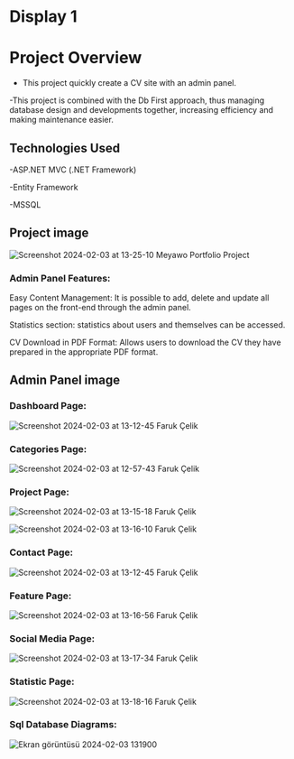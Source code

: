 <h1 class="display-1">Display 1</h1>

<h1>Project Overview</h1>

- This project quickly create a CV site with an admin panel.

-This project is combined with the Db First approach, thus managing database design and developments together, increasing efficiency and making maintenance easier.

<h2>Technologies Used</h2>

-ASP.NET MVC (.NET Framework)

-Entity Framework

-MSSQL

<h2>Project image</h2>

![Screenshot 2024-02-03 at 13-25-10 Meyawo Portfolio Project](https://github.com/Faruk-Celik/MeyawoPortfolio/assets/72822335/97022eb7-6d65-48f4-83b7-51319d951ee2)

<h3>Admin Panel Features:</h3>

Easy Content Management: It is possible to add, delete and update all pages on the front-end through the admin panel.

Statistics section: statistics about users and themselves can be accessed.

CV Download in PDF Format: Allows users to download the CV they have prepared in the appropriate PDF format.

<h2>Admin Panel image</h2>

<h3>Dashboard Page: </h3>

![Screenshot 2024-02-03 at 13-12-45 Faruk Çelik](https://github.com/Faruk-Celik/MeyawoPortfolio/assets/72822335/e3f024f0-eff7-4a00-8c3f-f4de5ec30825)

<h3>Categories Page: </h3>
  
![Screenshot 2024-02-03 at 12-57-43 Faruk Çelik](https://github.com/Faruk-Celik/MeyawoPortfolio/assets/72822335/3e3fb308-a942-4e98-93f9-55c9ff27e298)

<h3>Project Page:</h3>

![Screenshot 2024-02-03 at 13-15-18 Faruk Çelik](https://github.com/Faruk-Celik/MeyawoPortfolio/assets/72822335/efa2581d-f0a6-4935-ad24-dbad34cd64d3)

![Screenshot 2024-02-03 at 13-16-10 Faruk Çelik](https://github.com/Faruk-Celik/MeyawoPortfolio/assets/72822335/f24542b4-f8b2-498c-bd76-f23220ccde23)

<h3>Contact Page:</h3>

![Screenshot 2024-02-03 at 13-12-45 Faruk Çelik](https://github.com/Faruk-Celik/MeyawoPortfolio/assets/72822335/90494341-9f7a-452a-9bd8-ae91769cb391)

<h3>Feature Page:</h3>

![Screenshot 2024-02-03 at 13-16-56 Faruk Çelik](https://github.com/Faruk-Celik/MeyawoPortfolio/assets/72822335/9416f5e4-a437-4266-aa32-0451a9f70e89)

<h3>Social Media Page:</h3>

![Screenshot 2024-02-03 at 13-17-34 Faruk Çelik](https://github.com/Faruk-Celik/MeyawoPortfolio/assets/72822335/d0be1677-84c6-49b8-86a0-d164b8e0e6a8)

<h3>Statistic Page: </h3>

![Screenshot 2024-02-03 at 13-18-16 Faruk Çelik](https://github.com/Faruk-Celik/MeyawoPortfolio/assets/72822335/7a7038e1-1649-4b2b-9813-cd3bb1a663ad)

<h3>Sql Database Diagrams: </h3>
  
![Ekran görüntüsü 2024-02-03 131900](https://github.com/Faruk-Celik/MeyawoPortfolio/assets/72822335/9655c69e-ec60-404a-b86b-71c6394a9595)

